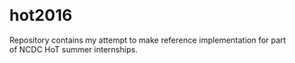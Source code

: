 # hot2016
Repository contains my attempt to make reference implementation for part of NCDC HoT summer internships.
